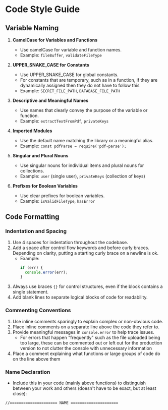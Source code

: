 # Code Style Guide

## Variable Naming

1. **CamelCase for Variables and Functions**
   - Use camelCase for variable and function names.
   - Example: `fileBuffer`, `validateFileType`

2. **UPPER_SNAKE_CASE for Constants**
   - Use UPPER_SNAKE_CASE for global constants.
   - For constants that are temporary, such as in a function, if they are dynamically assigned then they do not have to follow this
   - Example: `SECRET_FILE_PATH`, `DATABASE_FILE_PATH`

3. **Descriptive and Meaningful Names**
   - Use names that clearly convey the purpose of the variable or function.
   - Example: `extractTextFromPdf`, `privateKeys`

4. **Imported Modules**
   - Use the default name matching the library or a meaningful alias.
   - Example: `const pdfParse = require('pdf-parse');`

5. **Singular and Plural Nouns**
   - Use singular nouns for individual items and plural nouns for collections.
   - Example: `user` (single user), `privateKeys` (collection of keys)

6. **Prefixes for Boolean Variables**
   - Use clear prefixes for boolean variables.
   - Example: `isValidFileType`, `hasError`


## Code Formatting

### Indentation and Spacing
1. Use 4 spaces for indentation throughout the codebase.
2. Add a space after control flow keywords and before curly braces. Depending on clarity, putting a starting curly brace on a newline is ok.
   - Example:
     ```javascript
     if (err) { 
       console.error(err); 
     }
     ```
3. Always use braces `{}` for control structures, even if the block contains a single statement.
4. Add blank lines to separate logical blocks of code for readability.



### Commenting Conventions

1. Use inline comments sparingly to explain complex or non-obvious code.
2. Place inline comments on a separate line above the code they refer to.
3. Provide meaningful messages in `console.error` to help trace issues.
    - For errors that happen "frequently" such as the file uploaded being too large, these can be commented out or left out for the production version to not clutter the console with unnecessary information
4. Place a comment explaining what functions or large groups of code do on the line above them


### Name Declaration

- Include this in your code (mainly above functions) to distinguish between your work and others (doesn't have to be exact, but at least close):
```
//===================== NAME =====================
```